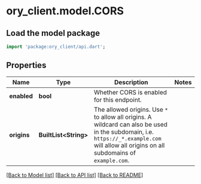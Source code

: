 # ory_client.model.CORS

## Load the model package
```dart
import 'package:ory_client/api.dart';
```

## Properties
Name | Type | Description | Notes
------------ | ------------- | ------------- | -------------
**enabled** | **bool** | Whether CORS is enabled for this endpoint. | 
**origins** | **BuiltList&lt;String&gt;** | The allowed origins. Use `*` to allow all origins. A wildcard can also be used in the subdomain, i.e. `https://_*.example.com` will allow all origins on all subdomains of `example.com`. | 

[[Back to Model list]](../README.md#documentation-for-models) [[Back to API list]](../README.md#documentation-for-api-endpoints) [[Back to README]](../README.md)


